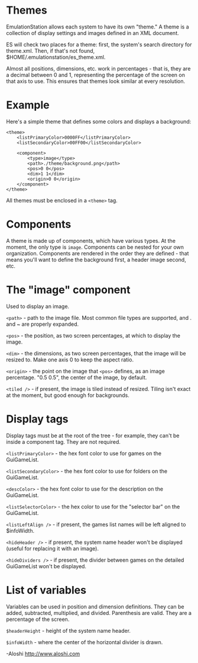 Themes
======

EmulationStation allows each system to have its own "theme." A theme is a collection of display settings and images defined in an XML document.

ES will check two places for a theme: first, the system's search directory for theme.xml. Then, if that's not found, $HOME/.emulationstation/es_theme.xml.

Almost all positions, dimensions, etc. work in percentages - that is, they are a decimal between 0 and 1, representing the percentage of the screen on that axis to use.
This ensures that themes look similar at every resolution.


Example
=======

Here's a simple theme that defines some colors and displays a background:
```
<theme>
	<listPrimaryColor>0000FF</listPrimaryColor>
	<listSecondaryColor>00FF00</listSecondaryColor>

	<component>
		<type>image</type>
		<path>./theme/background.png</path>
		<pos>0 0</pos>
		<dim>1 1</dim>
		<origin>0 0</origin>
	</component>
</theme>
```

All themes must be enclosed in a `<theme>` tag.


Components
==========
A theme is made up of components, which have various types. At the moment, the only type is `image`. Components can be nested for your own organization. Components are rendered in the order they are defined - that means you'll want to define the background first, a header image second, etc.


The "image" component
=====================
Used to display an image.

`<path>` - path to the image file. Most common file types are supported, and . and ~ are properly expanded.

`<pos>` - the position, as two screen percentages, at which to display the image.

`<dim>` - the dimensions, as two screen percentages, that the image will be resized to. Make one axis 0 to keep the aspect ratio.

`<origin>` - the point on the image that `<pos>` defines, as an image percentage. "0.5 0.5", the center of the image, by default.

`<tiled />` - if present, the image is tiled instead of resized. Tiling isn't exact at the moment, but good enough for backgrounds.


Display tags
============
Display tags must be at the root of the <theme> tree - for example, they can't be inside a component tag. They are not required.

`<listPrimaryColor>` - the hex font color to use for games on the GuiGameList.

`<listSecondaryColor>` - the hex font color to use for folders on the GuiGameList.

`<descColor>` - the hex font color to use for the description on the GuiGameList.

`<listSelectorColor>` - the hex color to use for the "selector bar" on the GuiGameList.

`<listLeftAlign />` - if present, the games list names will be left aligned to $infoWidth.

`<hideHeader />` - if present, the system name header won't be displayed (useful for replacing it with an image).

`<hideDividers />` - if present, the divider between games on the detailed GuiGameList won't be displayed.


List of variables
=================

Variables can be used in position and dimension definitions. They can be added, subtracted, multiplied, and divided. Parenthesis are valid. They are a percentage of the screen.

`$headerHeight` - height of the system name header.

`$infoWidth` - where the center of the horizontal divider is drawn.


-Aloshi
http://www.aloshi.com
